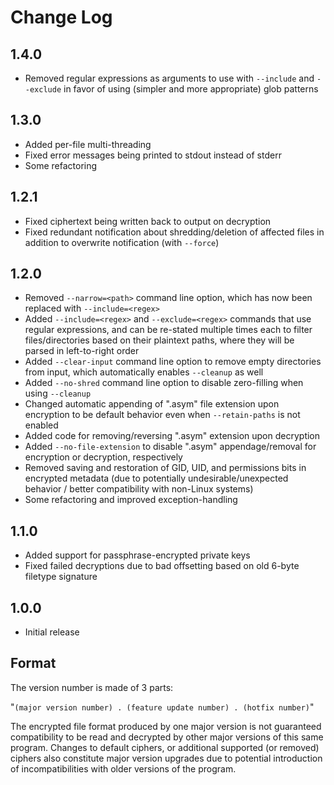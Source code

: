 # Change Log

## 1.4.0

- Removed regular expressions as arguments to use with `--include` and `--exclude` in favor of using (simpler and more appropriate) glob patterns

## 1.3.0

- Added per-file multi-threading
- Fixed error messages being printed to stdout instead of stderr
- Some refactoring

## 1.2.1

- Fixed ciphertext being written back to output on decryption
- Fixed redundant notification about shredding/deletion of affected files in addition to overwrite notification (with `--force`)

## 1.2.0

- Removed `--narrow=<path>` command line option, which has now been replaced with `--include=<regex>`
- Added `--include=<regex>` and `--exclude=<regex>` commands that use regular expressions, and can be re-stated multiple times each to filter files/directories based on their plaintext paths, where they will be parsed in left-to-right order
- Added `--clear-input` command line option to remove empty directories from input, which automatically enables `--cleanup` as well
- Added `--no-shred` command line option to disable zero-filling when using `--cleanup`
- Changed automatic appending of ".asym" file extension upon encryption to be default behavior even when `--retain-paths` is not enabled
- Added code for removing/reversing ".asym" extension upon decryption
- Added `--no-file-extension` to disable ".asym" appendage/removal for encryption or decryption, respectively
- Removed saving and restoration of GID, UID, and permissions bits in encrypted metadata (due to potentially undesirable/unexpected behavior / better compatibility with non-Linux systems)
- Some refactoring and improved exception-handling

## 1.1.0

- Added support for passphrase-encrypted private keys
- Fixed failed decryptions due to bad offsetting based on old 6-byte filetype signature

## 1.0.0

- Initial release

## Format

The version number is made of 3 parts:

"`(major version number) . (feature update number) . (hotfix number)`"

The encrypted file format produced by one major version is not guaranteed compatibility to be read and decrypted by other major versions of this same program. Changes to default ciphers, or additional supported (or removed) ciphers also constitute major version upgrades due to potential introduction of incompatibilities with older versions of the program.